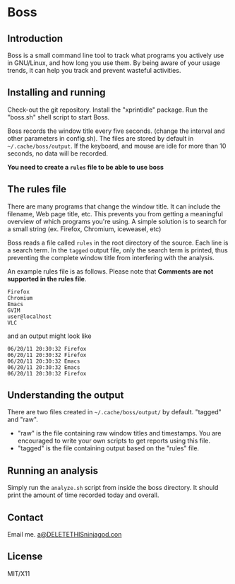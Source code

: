 # Boss

## Introduction

Boss is a small command line tool to track what programs you actively use in
GNU/Linux, and how long you use them. By being aware of your usage trends, it
can help you track and prevent wasteful activities.

## Installing and running

Check-out the git repository. Install the "xprintidle" package. Run the
"boss.sh" shell script to start Boss. 

Boss records the window title every five seconds. (change the interval and
other parameters in config.sh). The files are stored by default in
`~/.cache/boss/output`. If the keyboard, and mouse are idle for more than 10
seconds, no data will be recorded.

**You need to create a `rules` file to be able to use boss**

## The rules file

There are many programs that change the window title. It can include the
filename, Web page title, etc. This prevents you from getting a meaningful
overview of which programs you're using. A simple solution is to search for
a small string (ex. Firefox, Chromium, iceweasel, etc)

Boss reads a file called `rules` in the root directory of the source. Each line
is a search term. In the `tagged` output file, only the search term is printed,
thus preventing the complete window title from interfering with the analysis.

An example rules file is as follows. Please note that **Comments are not
supported in the rules file**.

```
Firefox
Chromium
Emacs
GVIM
user@localhost
VLC
```

and an output might look like

```
06/20/11 20:30:32 Firefox
06/20/11 20:30:32 Firefox
06/20/11 20:30:32 Emacs 
06/20/11 20:30:32 Emacs
06/20/11 20:30:32 Firefox
```

## Understanding the output

There are two files created in `~/.cache/boss/output/` by default. "tagged" and
"raw".

* "raw" is the file containing raw window titles and timestamps. You are
  encouraged to write your own scripts to get reports using this file.
* "tagged" is the file containing output based on the "rules" file.


## Running an analysis

Simply run the `analyze.sh` script from inside the boss directory. It should
print the amount of time recorded today and overall.

## Contact

Email me. a@DELETETHISninjagod.con

## License

MIT/X11
